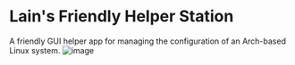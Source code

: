 # Lain's Friendly Helper Station
A friendly GUI helper app for managing the configuration of an Arch-based Linux system.
![image](https://user-images.githubusercontent.com/35274771/167321800-fcbdaf00-2247-4f41-b681-97c6d7dd8ed5.png)
